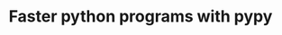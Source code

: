 ---
title: "Faster python programs with pypy"
subtitle: 
event: "PyNairobi"
event-fulltitle:
event-url: 
location: "Nairobi, Kenya"
slides: "http://blog.pynbo.or.ke/pypy_by_joannah_nanjekye.html"
video: 
post:
news:
---